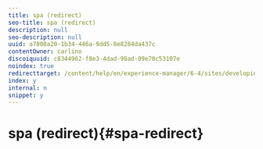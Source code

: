 ```yaml
---
title: spa (redirect)
seo-title: spa (redirect)
description: null
seo-description: null
uuid: a7000a20-1b34-446a-9dd5-8e8284da437c
contentOwner: carlino
discoiquuid: c8344962-f8e3-4dad-98ad-09e70c53107e
noindex: true
redirecttarget: /content/help/en/experience-manager/6-4/sites/developing/using/reference-materials
index: y
internal: n
snippet: y
---
```


# spa (redirect){#spa-redirect}

